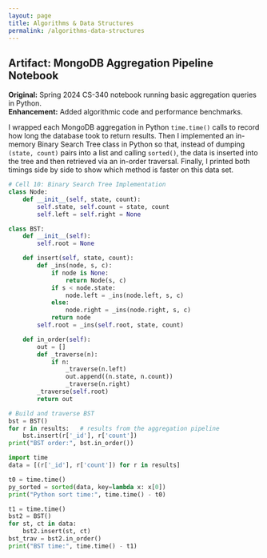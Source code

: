 ```yaml
---
layout: page
title: Algorithms & Data Structures
permalink: /algorithms-data-structures
---
```


## Artifact: MongoDB Aggregation Pipeline Notebook

**Original:** Spring 2024 CS-340 notebook running basic aggregation queries in Python.  
**Enhancement:** Added algorithmic code and performance benchmarks.

I wrapped each MongoDB aggregation in Python `time.time()` calls to record how long the database took to return results. Then I implemented an in-memory Binary Search Tree class in Python so that, instead of dumping `(state, count)` pairs into a list and calling `sorted()`, the data is inserted into the tree and then retrieved via an in-order traversal. Finally, I printed both timings side by side to show which method is faster on this data set.

```python
# Cell 10: Binary Search Tree Implementation
class Node:
    def __init__(self, state, count):
        self.state, self.count = state, count
        self.left = self.right = None

class BST:
    def __init__(self):
        self.root = None

    def insert(self, state, count):
        def _ins(node, s, c):
            if node is None:
                return Node(s, c)
            if s < node.state:
                node.left = _ins(node.left, s, c)
            else:
                node.right = _ins(node.right, s, c)
            return node
        self.root = _ins(self.root, state, count)

    def in_order(self):
        out = []
        def _traverse(n):
            if n:
                _traverse(n.left)
                out.append((n.state, n.count))
                _traverse(n.right)
        _traverse(self.root)
        return out

# Build and traverse BST
bst = BST()
for r in results:   # results from the aggregation pipeline
    bst.insert(r['_id'], r['count'])
print("BST order:", bst.in_order())

import time
data = [(r['_id'], r['count']) for r in results]

t0 = time.time()
py_sorted = sorted(data, key=lambda x: x[0])
print("Python sort time:", time.time() - t0)

t1 = time.time()
bst2 = BST()
for st, ct in data:
    bst2.insert(st, ct)
bst_trav = bst2.in_order()
print("BST time:", time.time() - t1)
